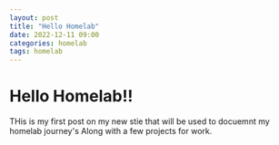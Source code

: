 ```yaml
---
layout: post
title: "Hello Homelab"
date: 2022-12-11 09:00
categories: homelab
tags: homelab
---
```


# Hello Homelab!!

THis is my first post on my new stie that will be used to docuemnt my homelab journey's Along with a few projects for work. 